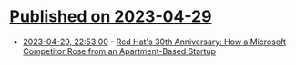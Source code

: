 # [Published on 2023-04-29](index.md)

* [2023-04-29, 22:53:00](https://linux.slashdot.org/story/23/04/29/1918218/red-hats-30th-anniversary-how-a-microsoft-competitor-rose-from-an-apartment-based-startup?utm_source=rss1.0mainlinkanon&utm_medium=feed) - [Red Hat's 30th Anniversary:  How a Microsoft Competitor Rose from an Apartment-Based Startup ](https://linux.slashdot.org/story/23/04/29/1918218/red-hats-30th-anniversary-how-a-microsoft-competitor-rose-from-an-apartment-based-startup?utm_source=rss1.0mainlinkanon&utm_medium=feed)
